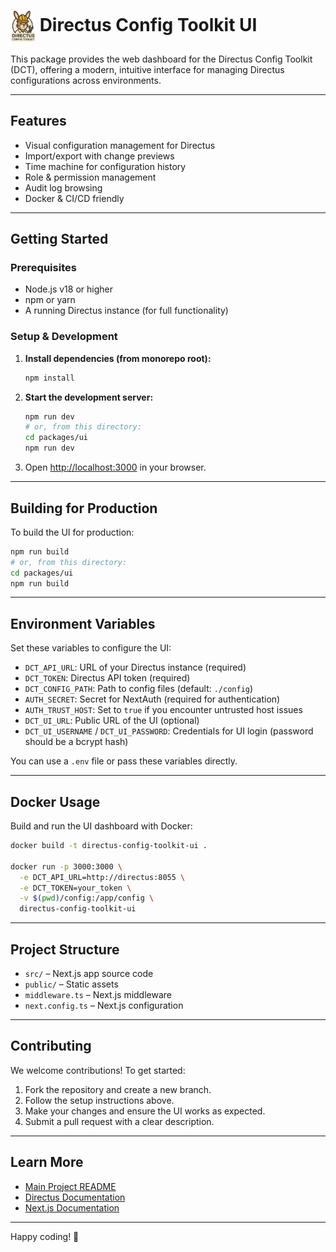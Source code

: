 # <img src="https://raw.githubusercontent.com/peter-olom/directus-config-toolkit/31ce87446f86d85deb691454a4b9544f8ba5d4d2/dct-logo.png" alt="DCT Logo" width="40" height="50" style="vertical-align:middle;"> Directus Config Toolkit UI

This package provides the web dashboard for the Directus Config Toolkit (DCT), offering a modern, intuitive interface for managing Directus configurations across environments.

---

## Features

- Visual configuration management for Directus
- Import/export with change previews
- Time machine for configuration history
- Role & permission management
- Audit log browsing
- Docker & CI/CD friendly

---

## Getting Started

### Prerequisites

- Node.js v18 or higher
- npm or yarn
- A running Directus instance (for full functionality)

### Setup & Development

1. **Install dependencies (from monorepo root):**
   ```bash
   npm install
   ```
2. **Start the development server:**
   ```bash
   npm run dev
   # or, from this directory:
   cd packages/ui
   npm run dev
   ```
3. Open [http://localhost:3000](http://localhost:3000) in your browser.

---

## Building for Production

To build the UI for production:

```bash
npm run build
# or, from this directory:
cd packages/ui
npm run build
```

---

## Environment Variables

Set these variables to configure the UI:

- `DCT_API_URL`: URL of your Directus instance (required)
- `DCT_TOKEN`: Directus API token (required)
- `DCT_CONFIG_PATH`: Path to config files (default: `./config`)
- `AUTH_SECRET`: Secret for NextAuth (required for authentication)
- `AUTH_TRUST_HOST`: Set to `true` if you encounter untrusted host issues
- `DCT_UI_URL`: Public URL of the UI (optional)
- `DCT_UI_USERNAME` / `DCT_UI_PASSWORD`: Credentials for UI login (password should be a bcrypt hash)

You can use a `.env` file or pass these variables directly.

---

## Docker Usage

Build and run the UI dashboard with Docker:

```bash
docker build -t directus-config-toolkit-ui .

docker run -p 3000:3000 \
  -e DCT_API_URL=http://directus:8055 \
  -e DCT_TOKEN=your_token \
  -v $(pwd)/config:/app/config \
  directus-config-toolkit-ui
```

---

## Project Structure

- `src/` – Next.js app source code
- `public/` – Static assets
- `middleware.ts` – Next.js middleware
- `next.config.ts` – Next.js configuration

---

## Contributing

We welcome contributions! To get started:

1. Fork the repository and create a new branch.
2. Follow the setup instructions above.
3. Make your changes and ensure the UI works as expected.
4. Submit a pull request with a clear description.

---

## Learn More

- [Main Project README](../../README.md)
- [Directus Documentation](https://docs.directus.io)
- [Next.js Documentation](https://nextjs.org/docs)

---

Happy coding! 🚀

